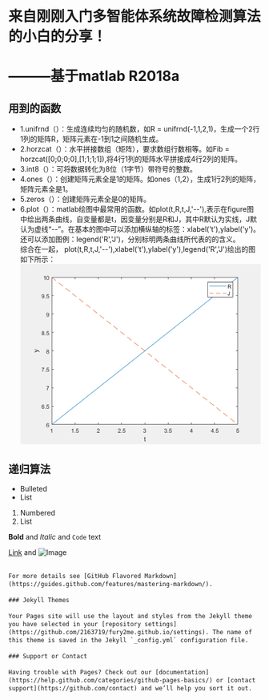 # **来自刚刚入门多智能体系统故障检测算法的小白的分享！**   
# **———基于matlab R2018a**   
## **用到的函数**   
* 1.unifrnd（）：生成连续均匀的随机数，如R = unifrnd(-1,1,2,1)，生成一个2行1列的矩阵R，矩阵元素在-1到1之间随机生成。   
* 2.horzcat（）：水平拼接数组（矩阵），要求数组行数相等。如Fib = horzcat([0;0;0;0],[1;1;1;1]),将4行1列的矩阵水平拼接成4行2列的矩阵。   
* 3.int8（）：可将数据转化为8位（1字节）带符号的整数。   
* 4.ones（）：创建矩阵元素全是1的矩阵。如ones（1,2），生成1行2列的矩阵，矩阵元素全是1。  
* 5.zeros（）：创建矩阵元素全是0的矩阵。   
* 6.plot（）：matlab绘图中最常用的函数。如plot(t,R,t,J,'--'),表示在figure图中绘出两条曲线，自变量都是t，因变量分别是R和J，其中R默认为实线，J默认为虚线“--”。在基本的图中可以添加横纵轴的标签：xlabel('t'),ylabel('y')。还可以添加图例：legend('R','J')，分别标明两条曲线所代表的的含义。   
综合在一起，
plot(t,R,t,J,'--'),xlabel('t'),ylabel('y'),legend('R','J')绘出的图如下所示：      
![figure1](https://github.com/2163719/fury2me.github.io/blob/master/1.png)

## **递归算法**   

- Bulleted
- List

1. Numbered
2. List

**Bold** and _Italic_ and `Code` text

[Link](url) and ![Image](src)
```

For more details see [GitHub Flavored Markdown](https://guides.github.com/features/mastering-markdown/).

### Jekyll Themes

Your Pages site will use the layout and styles from the Jekyll theme you have selected in your [repository settings](https://github.com/2163719/fury2me.github.io/settings). The name of this theme is saved in the Jekyll `_config.yml` configuration file.

### Support or Contact

Having trouble with Pages? Check out our [documentation](https://help.github.com/categories/github-pages-basics/) or [contact support](https://github.com/contact) and we’ll help you sort it out.
